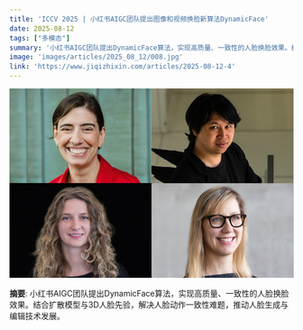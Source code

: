```yaml
---
title: 'ICCV 2025 | 小红书AIGC团队提出图像和视频换脸新算法DynamicFace'
date: 2025-08-12
tags: ["多模态"]
summary: '小红书AIGC团队提出DynamicFace算法，实现高质量、一致性的人脸换脸效果。结合扩散模型与3D人脸先验，解决人脸动作一致性难题，推动人脸生成与编辑技术发展。'
image: 'images/articles/2025_08_12/008.jpg'
link: 'https://www.jiqizhixin.com/articles/2025-08-12-4'
---
```

![ICCV 2025 | 小红书AIGC团队提出图像和视频换脸新算法DynamicFace](images/articles/2025_08_12/008.jpg)

**摘要**: 小红书AIGC团队提出DynamicFace算法，实现高质量、一致性的人脸换脸效果。结合扩散模型与3D人脸先验，解决人脸动作一致性难题，推动人脸生成与编辑技术发展。

